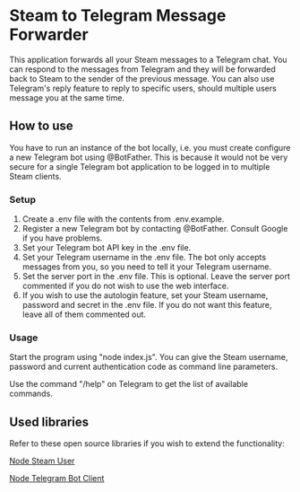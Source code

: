 # Steam to Telegram Message Forwarder

This application forwards all your Steam messages to a Telegram chat. You can respond to the messages from Telegram and they will be forwarded back to Steam to the sender of the previous message. You can also use Telegram's reply feature to reply to specific users, should multiple users message you at the same time.

## How to use

You have to run an instance of the bot locally, i.e. you must create configure a new Telegram bot using @BotFather. This is because it would not be very secure for a single Telegram bot application to be logged in to multiple Steam clients.

### Setup

1. Create a .env file with the contents from .env.example.
2. Register a new Telegram bot by contacting @BotFather. Consult Google if you have problems.
3. Set your Telegram bot API key in the .env file.
4. Set your Telegram username in the .env file. The bot only accepts messages from you, so you need to tell it your Telegram username.
5. Set the server port in the .env file. This is optional. Leave the server port commented if you do not wish to use the web interface.
6. If you wish to use the autologin feature, set your Steam username, password and secret in the .env file. If you do not want this feature, leave all of them commented out.


### Usage

Start the program using "node index.js". You can give the Steam username, password and current authentication code as command line parameters.

Use the command "/help" on Telegram to get the list of available commands.

## Used libraries

Refer to these open source libraries if you wish to extend the functionality:

[Node Steam User](https://github.com/DoctorMcKay/node-steam-user)

[Node Telegram Bot Client](https://github.com/yagop/node-telegram-bot-api)